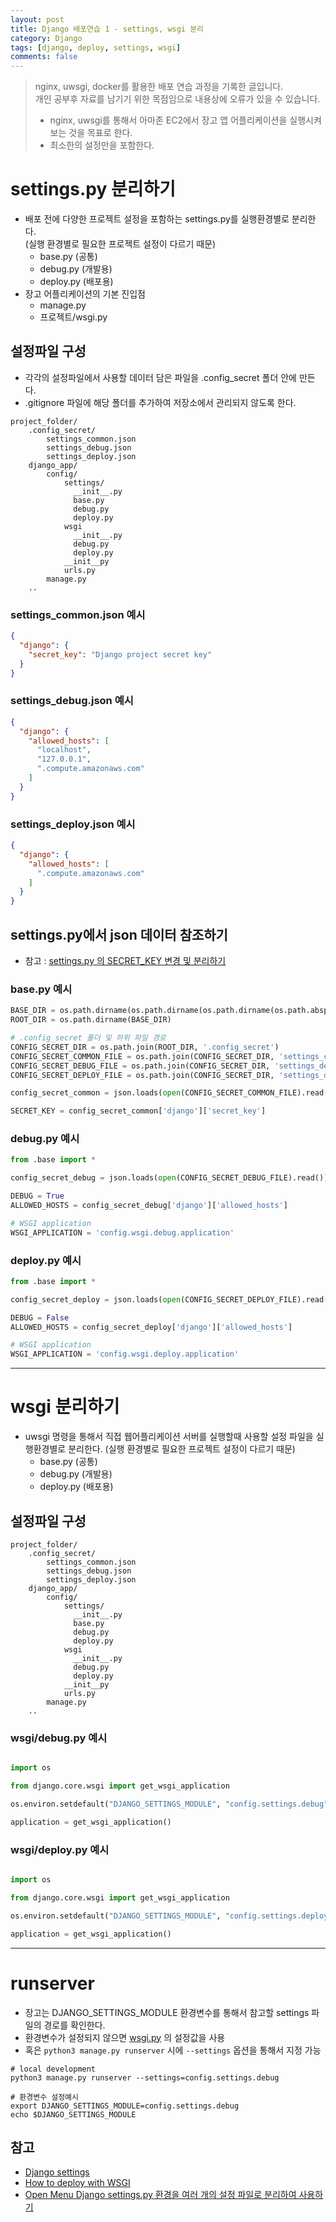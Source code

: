 ```yaml
---
layout: post
title: Django 배포연습 1 - settings, wsgi 분리
category: Django
tags: [django, deploy, settings, wsgi]
comments: false
---
```


> nginx, uwsgi, docker를 활용한 배포 연습 과정을 기록한 글입니다.   
> 개인 공부후 자료를 남기기 위한 목점임으로 내용상에 오류가 있을 수 있습니다.
>
> - nginx, uwsgi를 통해서 아마존 EC2에서 장고 앱 어플리케이션을 실행시켜 보는 것을 목표로 한다.
> - 최소한의 설정만을 포함한다.


# settings.py 분리하기
- 배포 전에 다양한 프로젝트 설정을 포함하는 settings.py를 실행환경별로 분리한다.  
  (실행 환경별로 필요한 프로젝트 설정이 다르기 때문)
  - base.py (공통)
  - debug.py (개발용)
  - deploy.py (배포용)
- 장고 어플리케이션의 기본 진입점
  - manage.py
  - 프로젝트/wsgi.py


## 설정파일 구성
- 각각의 설정파일에서 사용할 데이터 담은 파일을 .config_secret 폴더 안에 만든다.
- .gitignore 파일에 해당 폴더를 추가하여 저장소에서 관리되지 않도록 한다.

```
project_folder/
    .config_secret/
        settings_common.json
        settings_debug.json
        settings_deploy.json
    django_app/
        config/
            settings/
              __init__.py
              base.py
              debug.py
              deploy.py
            wsgi
              __init__.py
              debug.py
              deploy.py
            __init__py
            urls.py
        manage.py  
    ..
```

### settings_common.json 예시

```json
{
  "django": {
    "secret_key": "Django project secret key"
  }
}
```

### settings_debug.json 예시

```json
{
  "django": {
    "allowed_hosts": [
      "localhost",
      "127.0.0.1",
      ".compute.amazonaws.com"
    ]
  }
}
```

### settings_deploy.json 예시

```json
{
  "django": {
    "allowed_hosts": [
      ".compute.amazonaws.com"
    ]
  }
}
```

## settings.py에서 json 데이터 참조하기
- 참고 : [settings.py 의 SECRET_KEY 변경 및 분리하기](https://zehye.github.io/django/2017/07/11/django-settings-secret-key/)

### base.py 예시
```python
BASE_DIR = os.path.dirname(os.path.dirname(os.path.dirname(os.path.abspath(__file__))))
ROOT_DIR = os.path.dirname(BASE_DIR)

# .config_secret 폴더 및 하위 파일 경로
CONFIG_SECRET_DIR = os.path.join(ROOT_DIR, '.config_secret')
CONFIG_SECRET_COMMON_FILE = os.path.join(CONFIG_SECRET_DIR, 'settings_common.json')
CONFIG_SECRET_DEBUG_FILE = os.path.join(CONFIG_SECRET_DIR, 'settings_debug.json')
CONFIG_SECRET_DEPLOY_FILE = os.path.join(CONFIG_SECRET_DIR, 'settings_deploy.json')

config_secret_common = json.loads(open(CONFIG_SECRET_COMMON_FILE).read())

SECRET_KEY = config_secret_common['django']['secret_key']
```

### debug.py 예시

```python
from .base import *

config_secret_debug = json.loads(open(CONFIG_SECRET_DEBUG_FILE).read())

DEBUG = True
ALLOWED_HOSTS = config_secret_debug['django']['allowed_hosts']

# WSGI application
WSGI_APPLICATION = 'config.wsgi.debug.application'
```

### deploy.py 예시
```python
from .base import *

config_secret_deploy = json.loads(open(CONFIG_SECRET_DEPLOY_FILE).read())

DEBUG = False
ALLOWED_HOSTS = config_secret_deploy['django']['allowed_hosts']

# WSGI application
WSGI_APPLICATION = 'config.wsgi.deploy.application'
```

---

# wsgi 분리하기
- uwsgi 명령을 통해서 직접 웹어플리케이션 서버를 실행할때 사용할 설정 파일을 실행환경별로 분리한다.
  (실행 환경별로 필요한 프로젝트 설정이 다르기 때문)
  - base.py (공통)
  - debug.py (개발용)
  - deploy.py (배포용)

## 설정파일 구성

```
project_folder/
    .config_secret/
        settings_common.json
        settings_debug.json
        settings_deploy.json
    django_app/
        config/
            settings/
              __init__.py
              base.py
              debug.py
              deploy.py
            wsgi
              __init__.py
              debug.py
              deploy.py
            __init__py
            urls.py
        manage.py  
    ..
```

### wsgi/debug.py 예시
```python

import os

from django.core.wsgi import get_wsgi_application

os.environ.setdefault("DJANGO_SETTINGS_MODULE", "config.settings.debug")

application = get_wsgi_application()

```

### wsgi/deploy.py 예시
```python

import os

from django.core.wsgi import get_wsgi_application

os.environ.setdefault("DJANGO_SETTINGS_MODULE", "config.settings.deploy")

application = get_wsgi_application()

```

---

# runserver
- 장고는 DJANGO_SETTINGS_MODULE 환경변수를 통해서 참고할 settings 파일의 경로를 확인한다.
- 환경변수가 설정되지 않으면 [wsgi.py](https://github.com/django/django/blob/1.10.6/django/conf/project_template/project_name/wsgi.py-tpl) 의 설정값을 사용
- 혹은 `python3 manage.py runserver` 시에 `--settings` 옵션을 통해서 지정 가능

```commandline
# local development
python3 manage.py runserver --settings=config.settings.debug

# 환경변수 설정예시
export DJANGO_SETTINGS_MODULE=config.settings.debug
echo $DJANGO_SETTINGS_MODULE
```

## 참고
- [Django settings](https://docs.djangoproject.com/en/1.11/topics/settings/)
- [How to deploy with WSGI](https://docs.djangoproject.com/en/1.11/howto/deployment/wsgi/)
- [Open Menu
Django settings.py 환경을 여러 개의 설정 파일로 분리하여 사용하기](https://cjh5414.github.io/django-settings-separate/)
